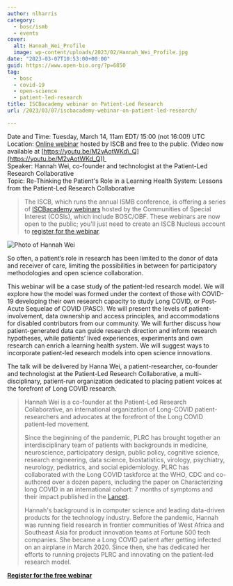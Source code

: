 ```yaml
---
author: nlharris
category:
  - bosc/ismb
  - events
cover:
  alt: Hannah_Wei_Profile
  image: wp-content/uploads/2023/02/Hannah_Wei_Profile.jpg
date: "2023-03-07T10:53:00+00:00"
guid: https://www.open-bio.org/?p=6850
tag:
  - bosc
  - covid-19
  - open-science
  - patient-led-research
title: ISCBacademy webinar on Patient-Led Research
url: /2023/03/07/iscbacademy-webinar-on-patient-led-research/

---
```

Date and Time: Tuesday, March 14, 11am EDT/ 15:00 (not 16:00!) UTC  
Location: [Online webinar](https://iscb.junolive.co/Nucleus/live/mainstage/iscbacademycosi79) hosted by ISCB and free to the public. (Video now available at [https://youtu.be/M2vAotWKd\_Q](https://youtu.be/M2vAotWKd_Q))   
Speaker: Hannah Wei, co-founder and technologist at the Patient-Led Research Collaborative  
Topic: Re-Thinking the Patient's Role in a Learning Health System: Lessons from the Patient-Led Research Collaborative

> The ISCB, which runs the annual ISMB conference, is offering a series of [ISCBacademy webinars](https://www.iscb.org/iscbacademy) hosted by the Communities of Special Interest (COSIs), which include BOSC/OBF. These webinars are now open to the public; you'll just need to create an ISCB Nucleus account to [register for the webinar](https://iscb.junolive.co/Nucleus/live/mainstage/iscbacademycosi79).

![Photo of Hannah Wei](wp-content/uploads/2023/02/Hannah_Wei_Profile.jpg)

So often, a patient’s role in research has been limited to the donor of data and receiver of care, limiting the possibilities in between for participatory methodologies and open science collaboration.

This webinar will be a case study of the patient-led research model. We will explore how the model was formed under the context of those with COVID-19 developing their own research capacity to study Long COVID, or Post-Acute Sequelae of COVID (PASC). We will present the levels of patient-involvement, data ownership and access principles, and accommodations for disabled contributors from our community. We will further discuss how patient-generated data can guide research direction and inform research hypotheses, while patients’ lived experiences, experiments and own research can enrich a learning health system. We will suggest ways to incorporate patient-led research models into open science innovations.

The talk will be delivered by Hanna Wei, a patient-researcher, co-founder and technologist at the Patient-Led Research Collaborative, a multi-disciplinary, patient-run organization dedicated to placing patient voices at the forefront of Long COVID research.

> Hannah Wei is a co-founder at the Patient-Led Research Collaborative, an international organization of Long-COVID patient-researchers and advocates at the forefront of the Long COVID patient-led movement.
>
> Since the beginning of the pandemic, PLRC has brought together an interdisciplinary team of patients with backgrounds in medicine, neuroscience, participatory design, public policy, cognitive science, research engineering, data science, biostatistics, virology, psychiatry, neurology, pediatrics, and social epidemiology. PLRC has collaborated with the Long COVID taskforce at the WHO, CDC and co-authored over a dozen papers, including the paper on Characterizing long COVID in an international cohort: 7 months of symptoms and their impact published in the [Lancet](https://www.thelancet.com/journals/eclinm/article/PIIS2589-5370(21)00299-6/fulltext).
>
> Hannah's background is in computer science and leading data-driven products for the technology industry. Before the pandemic, Hannah was running field research in frontier communities of West Africa and Southeast Asia for product innovation teams at Fortune 500 tech companies. She became a Long COVID patient after getting infected on an airplane in March 2020. Since then, she has dedicated her efforts to running projects PLRC and innovating on the patient-led research model.

**[Register for the free webinar](https://iscb.junolive.co/Nucleus/live/mainstage/iscbacademycosi79)**
